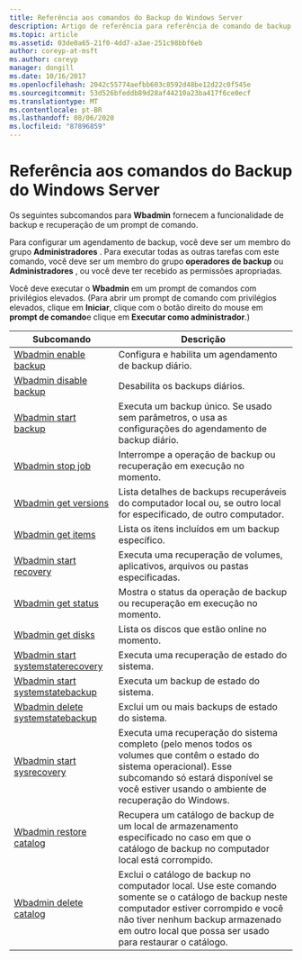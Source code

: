 ```yaml
---
title: Referência aos comandos do Backup do Windows Server
description: Artigo de referência para referência de comando de backup.
ms.topic: article
ms.assetid: 03de0a65-21f0-4dd7-a3ae-251c98bbf6eb
author: coreyp-at-msft
ms.author: coreyp
manager: dongill
ms.date: 10/16/2017
ms.openlocfilehash: 2042c55774aefbb603c8592d48be12d22c0f545e
ms.sourcegitcommit: 53d526bfeddb89d28af44210a23ba417f6ce0ecf
ms.translationtype: MT
ms.contentlocale: pt-BR
ms.lasthandoff: 08/06/2020
ms.locfileid: "87896859"
---
```

# <a name="windows-server-backup-command-reference"></a>Referência aos comandos do Backup do Windows Server



Os seguintes subcomandos para **Wbadmin** fornecem a funcionalidade de backup e recuperação de um prompt de comando.

Para configurar um agendamento de backup, você deve ser um membro do grupo **Administradores** . Para executar todas as outras tarefas com este comando, você deve ser um membro do grupo **operadores de backup** ou **Administradores** , ou você deve ter recebido as permissões apropriadas.

Você deve executar o **Wbadmin** em um prompt de comandos com privilégios elevados. (Para abrir um prompt de comando com privilégios elevados, clique em **Iniciar**, clique com o botão direito do mouse em **prompt de comando**e clique em **Executar como administrador**.)

|Subcomando|Descrição|
|----------|-----------|
|[Wbadmin enable backup](wbadmin-enable-backup.md)|Configura e habilita um agendamento de backup diário.|
|[Wbadmin disable backup](wbadmin-disable-backup.md)|Desabilita os backups diários.|
|[Wbadmin start backup](wbadmin-start-backup.md)|Executa um backup único. Se usado sem parâmetros, o usa as configurações do agendamento de backup diário.|
|[Wbadmin stop job](wbadmin-stop-job.md)|Interrompe a operação de backup ou recuperação em execução no momento.|
|[Wbadmin get versions](wbadmin-get-versions.md)|Lista detalhes de backups recuperáveis do computador local ou, se outro local for especificado, de outro computador.|
|[Wbadmin get items](wbadmin-get-items.md)|Lista os itens incluídos em um backup específico.|
|[Wbadmin start recovery](wbadmin-start-recovery.md)|Executa uma recuperação de volumes, aplicativos, arquivos ou pastas especificadas.|
|[Wbadmin get status](wbadmin-get-status.md)|Mostra o status da operação de backup ou recuperação em execução no momento.|
|[Wbadmin get disks](wbadmin-get-disks.md)|Lista os discos que estão online no momento.|
|[Wbadmin start systemstaterecovery](wbadmin-start-systemstaterecovery.md)|Executa uma recuperação de estado do sistema.|
|[Wbadmin start systemstatebackup](wbadmin-start-systemstatebackup.md)|Executa um backup de estado do sistema.|
|[Wbadmin delete systemstatebackup](wbadmin-delete-systemstatebackup.md)|Exclui um ou mais backups de estado do sistema.|
|[Wbadmin start sysrecovery](wbadmin-start-sysrecovery.md)|Executa uma recuperação do sistema completo (pelo menos todos os volumes que contêm o estado do sistema operacional). Esse subcomando só estará disponível se você estiver usando o ambiente de recuperação do Windows.|
|[Wbadmin restore catalog](wbadmin-restore-catalog.md)|Recupera um catálogo de backup de um local de armazenamento especificado no caso em que o catálogo de backup no computador local está corrompido.|
|[Wbadmin delete catalog](wbadmin-delete-catalog.md)|Exclui o catálogo de backup no computador local. Use este comando somente se o catálogo de backup neste computador estiver corrompido e você não tiver nenhum backup armazenado em outro local que possa ser usado para restaurar o catálogo.|